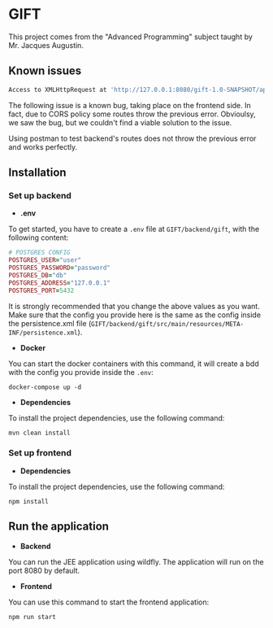 # GIFT

This project comes from the "Advanced Programming" subject taught by Mr. Jacques Augustin.

## Known issues 

```bash 
Access to XMLHttpRequest at 'http://127.0.0.1:8080/gift-1.0-SNAPSHOT/api/users/login' from origin 'http://localhost:3000' has been blocked by CORS policy: Response to preflight request doesn't pass access control check: No 'Access-Control-Allow-Origin' header is present on the requested resource. 
```

The following issue is a known bug, taking place on the frontend side. In fact, due to CORS policy some routes throw the previous error. Obvioulsy, we saw the bug, but we couldn't find a viable solution to the issue. 

Using postman to test backend's routes does not throw the previous error and works perfectly.

## Installation

### Set up backend

- __.env__

To get started, you have to create a `.env` file at `GIFT/backend/gift`, with the following content:
```ruby
# POSTGRES CONFIG
POSTGRES_USER="user"
POSTGRES_PASSWORD="password"
POSTGRES_DB="db"
POSTGRES_ADDRESS="127.0.0.1"
POSTGRES_PORT=5432
```
It is strongly recommended that you change the above values as you want. Make sure that the config you provide here is the same as the config inside the persistence.xml file (`GIFT/backend/gift/src/main/resources/META-INF/persistence.xml`).

- __Docker__

You can start the docker containers with this command, it will create a bdd with the config you provide inside the `.env`: 
```shell
docker-compose up -d
```

- __Dependencies__

To install the project dependencies, use the following command: 
```shell
mvn clean install
```

### Set up frontend

- __Dependencies__

To install the project dependencies, use the following command: 
```shell
npm install
```

## Run the application

- __Backend__

You can run the JEE application using wildfly. The application will run on the port 8080 by default.

- __Frontend__ 

You can use this command to start the frontend application:
```shell
npm run start
```
